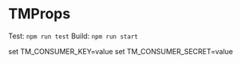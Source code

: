 # TMProps

Test: `npm run test`
Build: `npm run start`

set TM_CONSUMER_KEY=value
set TM_CONSUMER_SECRET=value
